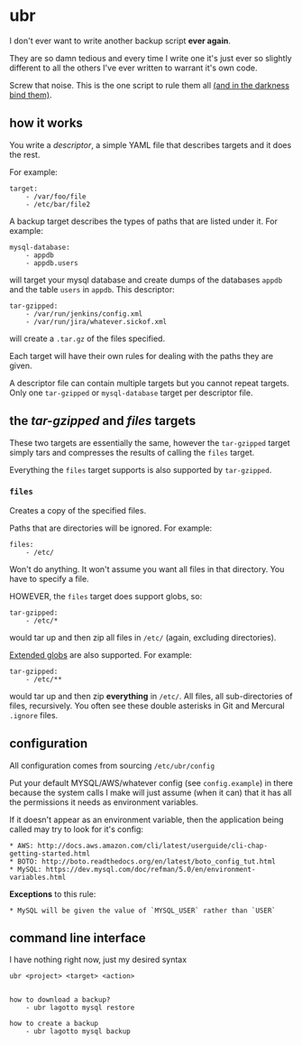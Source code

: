 # ubr

I don't ever want to write another backup script __ever again__.

They are so damn tedious and every time I write one it's just ever so slightly
different to all the others I've ever written to warrant it's own code.

Screw that noise. This is the one script to rule them all [(and in the darkness 
bind them)](https://www.youtube.com/watch?v=Zp7xHW-JcKk).

## how it works

You write a _descriptor_, a simple YAML file that describes targets and it does
the rest.

For example:

    target:
        - /var/foo/file
        - /etc/bar/file2

A backup target describes the types of paths that are listed under it. For
example:

    mysql-database:
        - appdb
        - appdb.users

will target your mysql database and create dumps of the databases `appdb` and
the table `users` in `appdb`. This descriptor:

    tar-gzipped:
        - /var/run/jenkins/config.xml
        - /var/run/jira/whatever.sickof.xml

will create a `.tar.gz` of the files specified.

Each target will have their own rules for dealing with the paths they are given.

A descriptor file can contain multiple targets but you cannot repeat targets.
Only one `tar-gzipped` or `mysql-database` target per descriptor file. 

## the _tar-gzipped_ and _files_ targets

These two targets are essentially the same, however the `tar-gzipped` target 
simply tars and compresses the results of calling the `files` target.

Everything the `files` target supports is also supported by `tar-gzipped`.

### `files`

Creates a copy of the specified files.

Paths that are directories will be ignored. For example:

    files:
        - /etc/
        
Won't do anything. It won't assume you want all files in that directory. You 
have to specify a file. 

HOWEVER, the `files` target does support globs, so:

    tar-gzipped:
        - /etc/*
        
would tar up and then zip all files in `/etc/` (again, excluding directories).

[Extended globs](https://github.com/miracle2k/python-glob2/) are also supported. 
For example:

    tar-gzipped:
        - /etc/**

would tar up and then zip __everything__ in `/etc/`. All files, all 
sub-directories of files, recursively. You often see these double asterisks in 
Git and Mercural `.ignore` files.


## configuration

All configuration comes from sourcing `/etc/ubr/config`

Put your default MYSQL/AWS/whatever config (see `config.example`) in there 
because the system calls I make will just assume (when it can) that it has all 
the permissions it needs as environment variables.

If it doesn't appear as an environment variable, then the application being 
called may try to look for it's config:

    * AWS: http://docs.aws.amazon.com/cli/latest/userguide/cli-chap-getting-started.html
    * BOTO: http://boto.readthedocs.org/en/latest/boto_config_tut.html
    * MySQL: https://dev.mysql.com/doc/refman/5.0/en/environment-variables.html

__Exceptions__ to this rule: 

    * MySQL will be given the value of `MYSQL_USER` rather than `USER`

## command line interface

I have nothing right now, just my desired syntax

    ubr <project> <target> <action>


    how to download a backup?
        - ubr lagotto mysql restore
        
    how to create a backup
        - ubr lagotto mysql backup




